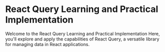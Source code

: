 # React Query Learning and Practical Implementation
Welcome to the React Query Learning and Practical Implementation Here, you'll explore and apply the capabilities of React Query, a versatile library for managing data in React applications.
